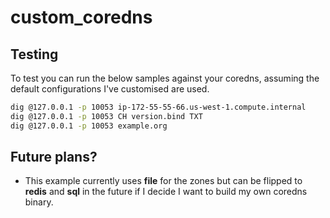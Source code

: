 # custom_coredns

## Testing
To test you can run the below samples against your coredns, assuming the default configurations I've customised are used.

```bash
dig @127.0.0.1 -p 10053 ip-172-55-55-66.us-west-1.compute.internal
dig @127.0.0.1 -p 10053 CH version.bind TXT
dig @127.0.0.1 -p 10053 example.org

```

## Future plans?
* This example currently uses **file** for the zones but can be flipped to **redis** and **sql** in the future if I decide I want to build my own coredns binary.
